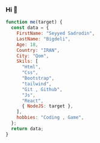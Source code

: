 ### Hi 👋

```javascript
function me(target) {
  const data = {
    FirstName: "Seyyed Sadrodin",
    LastName: "Bigdeli",
    Age: 18,
    Country: "IRAN",
    City: "Qom",
    Skils: [
      "Html",
      "Css",
      "Bootstrap",
      "tailwind",
      "Git , Github",
      "Js",
      "React",
      { NodeJS: target },
    ],
    hobbies: "Coding , Game",
  };
  return data;
}
```

<!--
**sybigdeli/sybigdeli** is a ✨ _special_ ✨ repository because its `README.md` (this file) appears on your GitHub profile.

Here are some ideas to get you started:

- 🔭 I’m currently working on ...
- 🌱 I’m currently learning ...
- 👯 I’m looking to collaborate on ...
- 🤔 I’m looking for help with ...
- 💬 Ask me about ...
- 📫 How to reach me: ...
- 😄 Pronouns: ...
- ⚡ Fun fact: ...
-->
